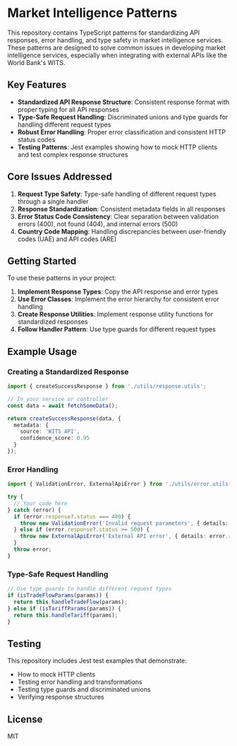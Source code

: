 # Market Intelligence Patterns

This repository contains TypeScript patterns for standardizing API responses, error handling, and type safety in market intelligence services. These patterns are designed to solve common issues in developing market intelligence services, especially when integrating with external APIs like the World Bank's WITS.

## Key Features

- **Standardized API Response Structure**: Consistent response format with proper typing for all API responses
- **Type-Safe Request Handling**: Discriminated unions and type guards for handling different request types
- **Robust Error Handling**: Proper error classification and consistent HTTP status codes
- **Testing Patterns**: Jest examples showing how to mock HTTP clients and test complex response structures

## Core Issues Addressed

1. **Request Type Safety**: Type-safe handling of different request types through a single handler
2. **Response Standardization**: Consistent metadata fields in all responses
3. **Error Status Code Consistency**: Clear separation between validation errors (400), not found (404), and internal errors (500)
4. **Country Code Mapping**: Handling discrepancies between user-friendly codes (UAE) and API codes (ARE)

## Getting Started

To use these patterns in your project:

1. **Implement Response Types**: Copy the API response and error types
2. **Use Error Classes**: Implement the error hierarchy for consistent error handling
3. **Create Response Utilities**: Implement response utility functions for standardized responses
4. **Follow Handler Pattern**: Use type guards for different request types

## Example Usage

### Creating a Standardized Response

```typescript
import { createSuccessResponse } from './utils/response.utils';

// In your service or controller
const data = await fetchSomeData();

return createSuccessResponse(data, {
  metadata: {
    source: 'WITS API',
    confidence_score: 0.95
  }
});
```

### Error Handling

```typescript
import { ValidationError, ExternalApiError } from './utils/error.utils';

try {
  // Your code here
} catch (error) {
  if (error.response?.status === 400) {
    throw new ValidationError('Invalid request parameters', { details: error.response.data });
  } else if (error.response?.status >= 500) {
    throw new ExternalApiError('External API error', { details: error.response.data });
  }
  throw error;
}
```

### Type-Safe Request Handling

```typescript
// Use type guards to handle different request types
if (isTradeFlowParams(params)) {
  return this.handleTradeFlow(params);
} else if (isTariffParams(params)) {
  return this.handleTariff(params);
}
```

## Testing

This repository includes Jest test examples that demonstrate:

- How to mock HTTP clients
- Testing error handling and transformations
- Testing type guards and discriminated unions
- Verifying response structures

## License

MIT
